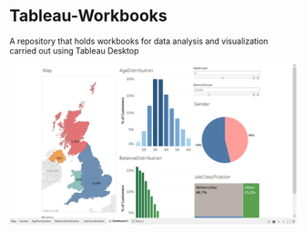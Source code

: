 # Tableau-Workbooks
A repository that holds workbooks for data analysis and visualization carried out using Tableau Desktop


 ![Dashboard](https://github.com/sanjsvk/Tableau-Workbooks/blob/main/UK-Bank-Data/Dashboard.png)
